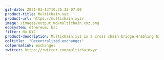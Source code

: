```yaml
---
git-date: 2021-03-13T10:35:33-07:00
product-title: Multichain.xyz
product-url: https://multichain.xyz/
image: /images/output_md/multichain.xyz.png
ecosystem: ethereum, bsc
filter: No KYC
product-description: Multichain.xyz is a cross chain bridge enabling bi-directional token transfers for Ethereum, Binance Smart Chain, Fantom, Fusion, Heco, Polygon and xDAI chains.
coltitle:  "Decentralized exchanges"
colpermalink: exchanges
twitter: https://twitter.com/multichainxyz
---
```

